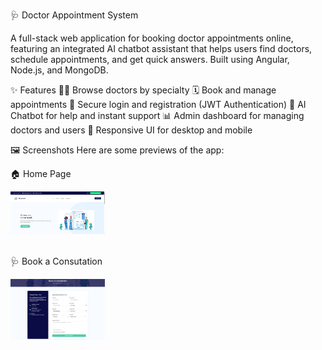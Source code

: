 🩺 Doctor Appointment System

A full-stack web application for booking doctor appointments online, featuring an integrated AI chatbot assistant that helps users find doctors, schedule appointments, and get quick answers.
Built using Angular, Node.js, and MongoDB.

✨ Features
👨‍⚕️ Browse doctors by specialty
🗓️ Book and manage appointments
🔐 Secure login and registration (JWT Authentication)
💬 AI Chatbot for help and instant support
📊 Admin dashboard for managing doctors and users
📱 Responsive UI for desktop and mobile

🖼️ Screenshots
Here are some previews of the app:

🏠 Home Page

<img src="src/assets/images/Screenshot 2025-10-31 151518.png" width="30%" /><br /> <br />

🩺 Book a Consutation 

<img src="src/assets/images/Screenshot 2025-10-31 151723.png" width="30%" /><br /> <br />

